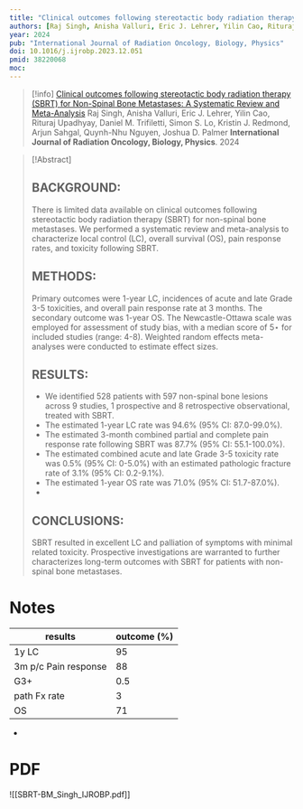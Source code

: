 ```yaml
---
title: "Clinical outcomes following stereotactic body radiation therapy (SBRT) for Non-Spinal Bone Metastases: A Systematic Review and Meta-Analysis"
authors: [Raj Singh, Anisha Valluri, Eric J. Lehrer, Yilin Cao, Rituraj Upadhyay, Daniel M. Trifiletti, Simon S. Lo, Kristin J. Redmond, Arjun Sahgal, Quynh-Nhu Nguyen, Joshua D. Palmer]
year: 2024
pub: "International Journal of Radiation Oncology, Biology, Physics"
doi: 10.1016/j.ijrobp.2023.12.051
pmid: 38220068
moc: 
---
```

>[!info]
[Clinical outcomes following stereotactic body radiation therapy (SBRT) for Non-Spinal Bone Metastases: A Systematic Review and Meta-Analysis](https://pubmed.ncbi.nlm.nih.gov/38220068/)
Raj Singh, Anisha Valluri, Eric J. Lehrer, Yilin Cao, Rituraj Upadhyay, Daniel M. Trifiletti, Simon S. Lo, Kristin J. Redmond, Arjun Sahgal, Quynh-Nhu Nguyen, Joshua D. Palmer
**International Journal of Radiation Oncology, Biology, Physics**. 2024

>[!Abstract]
>## BACKGROUND: 
>There is limited data available on clinical outcomes following stereotactic body radiation therapy (SBRT) for non-spinal bone metastases. We performed a systematic review and meta-analysis to characterize local control (LC), overall survival (OS), pain response rates, and toxicity following SBRT. 
>
>## METHODS: 
>Primary outcomes were 1-year LC, incidences of acute and late Grade 3-5 toxicities, and overall pain response rate at 3 months. The secondary outcome was 1-year OS. The Newcastle-Ottawa scale was employed for assessment of study bias, with a median score of 5⋆ for included studies (range: 4-8). Weighted random effects meta-analyses were conducted to estimate effect sizes. 
>
>## RESULTS: 
>- We identified 528 patients with 597 non-spinal bone lesions across 9 studies, 1 prospective and 8 retrospective observational, treated with SBRT. 
>- The estimated 1-year LC rate was 94.6% (95% CI: 87.0-99.0%). 
>- The estimated 3-month combined partial and complete pain response rate following SBRT was 87.7% (95% CI: 55.1-100.0%). 
>- The estimated combined acute and late Grade 3-5 toxicity rate was 0.5% (95% CI: 0-5.0%) with an estimated pathologic fracture rate of 3.1% (95% CI: 0.2-9.1%). 
>- The estimated 1-year OS rate was 71.0% (95% CI: 51.7-87.0%).
>- 
>## CONCLUSIONS:
> SBRT resulted in excellent LC and palliation of symptoms with minimal related toxicity. Prospective investigations are warranted to further characterizes long-term outcomes with SBRT for patients with non-spinal bone metastases.

# Notes

| results              | outcome (%) |
| -------------------- | ----------- |
| 1y LC                | 95          |
| 3m p/c Pain response | 88          |
| G3+                  | 0.5         |
| path Fx rate         | 3           |
| OS                   | 71          |

- 

# PDF
![[SBRT-BM_Singh_IJROBP.pdf]]